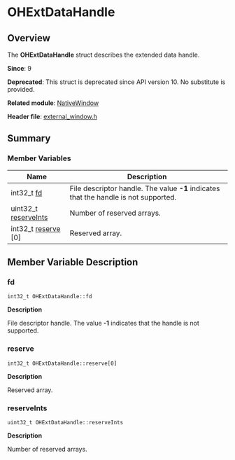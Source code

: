 # OHExtDataHandle


## Overview

The **OHExtDataHandle** struct describes the extended data handle.

**Since**: 9

**Deprecated**: This struct is deprecated since API version 10. No substitute is provided.

**Related module**: [NativeWindow](_native_window.md)

**Header file**: [external_window.h](external__window_8h.md)

## Summary


### Member Variables

| Name| Description| 
| -------- | -------- |
| int32_t [fd](#fd) | File descriptor handle. The value **-1** indicates that the handle is not supported.| 
| uint32_t [reserveInts](#reserveints) | Number of reserved arrays.| 
| int32_t [reserve](#reserve) [0] | Reserved array.| 


## Member Variable Description


### fd

```
int32_t OHExtDataHandle::fd
```

**Description**

File descriptor handle. The value **-1** indicates that the handle is not supported.


### reserve

```
int32_t OHExtDataHandle::reserve[0]
```

**Description**

Reserved array.


### reserveInts

```
uint32_t OHExtDataHandle::reserveInts
```

**Description**

Number of reserved arrays.
